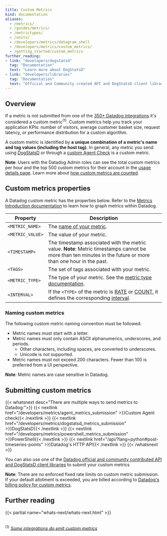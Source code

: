 ```yaml
---
title: Custom Metrics
kind: documentation
aliases:
  - /metrics/
  - /guides/metrics/
  - /metrictypes/
  - /units/
  - /developers/metrics/datagram_shell
  - /developers/metrics/custom_metrics/
  - /getting_started/custom_metrics
further_reading:
- link: "developers/dogstatsd"
  tag: "Documentation"
  text: "Learn more about DogStatsD"
- link: "developers/libraries"
  tag: "Documentation"
  text: "Official and Community created API and DogStatsD client libraries"
---
```


## Overview

If a metric is not submitted from one of the [350+ Datadog integrations][1] it's considered a custom metric<sup>(1)</sup>. Custom metrics help you track your application KPIs: number of visitors, average customer basket size, request latency, or performance distribution for a custom algorithm.

A custom metric is identified by **a unique combination of a metric's name and tag values (including the host tag)**. In general, any metric you send using [DogStatsD][2] or through a [custom Agent Check][3] is a custom metric.

**Note**: Users with the Datadog Admin roles can see the total custom metrics per hour and the top 500 custom metrics for their account in the [usage details page][4]. Learn more about [how custom metrics are counted][5].

## Custom metrics properties

A Datadog custom metric has the properties below. Refer to the [Metrics Introduction documentation][6] to learn how to graph metrics within Datadog.

| Property         | Description                                                                                                                                               |
|------------------|-----------------------------------------------------------------------------------------------------------------------------------------------------------|
| `<METRIC_NAME>`  | The [name of your metric](#naming-metrics).                                                                                                               |
| `<METRIC_VALUE>` | The value of your metric.                                                                                                                                 |
| `<TIMESTAMP>`    | The timestamp associated with the metric value. **Note**: Metric timestamps cannot be more than ten minutes in the future or more than one hour in the past. |
| `<TAGS>`         | The set of tags associated with your metric.                                                                                                              |
| `<METRIC_TYPE>`  | The type of your metric. See the [metric type documentation][7].                                                                                          |
| `<INTERVAL>`     | If the `<TYPE>` of the metric is [RATE][8] or [COUNT][9], it defines the corresponding [interval][10].                                                    |

### Naming custom metrics

The following custom metric naming convention must be followed:

* Metric names must start with a letter.
* Metric names must only contain ASCII alphanumerics, underscores, and periods.
  * Other characters, including spaces, are converted to underscores.
  * Unicode is _not_ supported.
* Metric names must not exceed 200 characters. Fewer than 100 is preferred from a UI perspective.

**Note**: Metric names are case sensitive in Datadog.

## Submitting custom metrics

{{< whatsnext desc="There are multiple ways to send metrics to Datadog:">}}
    {{< nextlink href="/developers/metrics/agent_metrics_submission" >}}Custom Agent check{{< /nextlink >}}
    {{< nextlink href="/developers/metrics/dogstatsd_metrics_submission" >}}DogStatsD{{< /nextlink >}}
    {{< nextlink href="/developers/metrics/powershell_metrics_submission" >}}PowerShell{{< /nextlink >}}
    {{< nextlink href="/api/?lang=python#post-timeseries-points" >}}Datadog's HTTP API{{< /nextlink >}}
{{< /whatsnext >}}

You can also use one of the [Datadog official and community contributed API and DogStatsD client libraries][11] to submit your custom metrics

**Note**: There are no enforced fixed rate limits on custom metric submission. If your default allotment is exceeded, you are billed according to [Datadog's billing policy for custom metrics][5].

## Further reading

{{< partial name="whats-next/whats-next.html" >}}

<br><sup>(1)</sup> *[Some integrations do emit custom metrics][12]*

[1]: /integrations
[2]: /developers/metrics/dogstatsd_metrics_submission
[3]: /developers/metrics/agent_metrics_submission
[4]: https://app.datadoghq.com/account/usage/hourly
[5]: /account_management/billing/custom_metrics/#counting-custom-metrics
[6]: /graphing/metrics/introduction
[7]: /developers/metrics/types
[8]: /developers/metrics/types/?tab=rate#metric-submission-types
[9]: /developers/metrics/types/?tab=count#metric-submission-types
[10]: /developers/dogstatsd/data_aggregation/#how-is-aggregation-performed-with-the-dogstatsd-server
[11]: /developers/libraries
[12]: /account_management/billing/custom_metrics/#standard-integrations
